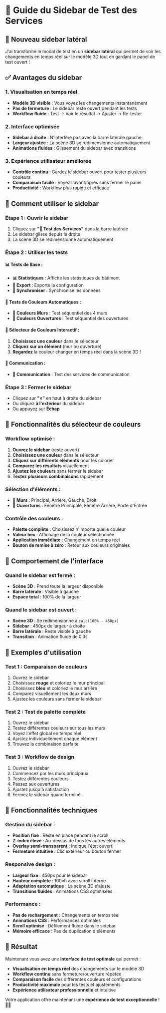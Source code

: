 # 🧪 Guide du Sidebar de Test des Services

## 🎯 **Nouveau sidebar latéral**

J'ai transformé le modal de test en un **sidebar latéral** qui permet de voir les changements en temps réel sur le modèle 3D tout en gardant le panel de test ouvert !

## ✅ **Avantages du sidebar**

### **1. Visualisation en temps réel**
- **Modèle 3D visible** : Vous voyez les changements instantanément
- **Pas de fermeture** : Le sidebar reste ouvert pendant les tests
- **Workflow fluide** : Test → Voir le résultat → Ajuster → Re-tester

### **2. Interface optimisée**
- **Sidebar à droite** : N'interfère pas avec la barre latérale gauche
- **Largeur ajustée** : La scène 3D se redimensionne automatiquement
- **Animations fluides** : Glissement du sidebar avec transitions

### **3. Expérience utilisateur améliorée**
- **Contrôle continu** : Gardez le sidebar ouvert pour tester plusieurs couleurs
- **Comparaison facile** : Voyez l'avant/après sans fermer le panel
- **Productivité** : Workflow plus rapide et efficace

## 🚀 **Comment utiliser le sidebar**

### **Étape 1 : Ouvrir le sidebar**
1. Cliquez sur **"🧪 Test des Services"** dans la barre latérale
2. Le sidebar glisse depuis la droite
3. La scène 3D se redimensionne automatiquement

### **Étape 2 : Utiliser les tests**

#### **📊 Tests de Base :**
- **📊 Statistiques** : Affiche les statistiques du bâtiment
- **💾 Export** : Exporte la configuration
- **🔄 Synchroniser** : Synchronise les données

#### **🎨 Tests de Couleurs Automatiques :**
- **🎨 Couleurs Murs** : Test séquentiel des 4 murs
- **🚪 Couleurs Ouvertures** : Test séquentiel des ouvertures

#### **🎨 Sélecteur de Couleurs Interactif :**
1. **Choisissez une couleur** dans le sélecteur
2. **Cliquez sur un élément** (mur ou ouverture)
3. **Regardez** la couleur changer en temps réel dans la scène 3D !

#### **📡 Communication :**
- **📡 Communication** : Test des services de communication

### **Étape 3 : Fermer le sidebar**
- Cliquez sur **"×"** en haut à droite du sidebar
- Ou cliquez **à l'extérieur** du sidebar
- Ou appuyez sur **Échap**

## 🎨 **Fonctionnalités du sélecteur de couleurs**

### **Workflow optimisé :**
1. **Ouvrez le sidebar** (reste ouvert)
2. **Choisissez une couleur** dans le sélecteur
3. **Cliquez sur différents éléments** pour les colorier
4. **Comparez les résultats** visuellement
5. **Ajustez les couleurs** sans fermer le sidebar
6. **Testez plusieurs combinaisons** rapidement

### **Sélection d'éléments :**
- **🧱 Murs** : Principal, Arrière, Gauche, Droit
- **🚪 Ouvertures** : Fenêtre Principale, Fenêtre Arrière, Porte d'Entrée

### **Contrôle des couleurs :**
- **Palette complète** : Choisissez n'importe quelle couleur
- **Valeur hex** : Affichage de la couleur sélectionnée
- **Application immédiate** : Changement en temps réel
- **Bouton de remise à zéro** : Retour aux couleurs originales

## 📐 **Comportement de l'interface**

### **Quand le sidebar est fermé :**
- **Scène 3D** : Prend toute la largeur disponible
- **Barre latérale** : Visible à gauche
- **Espace total** : 100% de la largeur

### **Quand le sidebar est ouvert :**
- **Scène 3D** : Se redimensionne à `calc(100% - 450px)`
- **Sidebar** : 450px de largeur à droite
- **Barre latérale** : Reste visible à gauche
- **Transition** : Animation fluide de 0.3s

## 🎯 **Exemples d'utilisation**

### **Test 1 : Comparaison de couleurs**
1. Ouvrez le sidebar
2. Choisissez **rouge** et coloriez le mur principal
3. Choisissez **bleu** et coloriez le mur arrière
4. Comparez visuellement les deux murs
5. Ajustez les couleurs sans fermer le sidebar

### **Test 2 : Test de palette complète**
1. Ouvrez le sidebar
2. Testez différentes couleurs sur tous les murs
3. Voyez l'effet global en temps réel
4. Ajustez individuellement chaque élément
5. Trouvez la combinaison parfaite

### **Test 3 : Workflow de design**
1. Ouvrez le sidebar
2. Commencez par les murs principaux
3. Testez différentes couleurs
4. Passez aux ouvertures
5. Ajustez jusqu'à satisfaction
6. Fermez le sidebar quand terminé

## 🔧 **Fonctionnalités techniques**

### **Gestion du sidebar :**
- **Position fixe** : Reste en place pendant le scroll
- **Z-index élevé** : Au-dessus de tous les autres éléments
- **Overlay semi-transparent** : Indique l'état ouvert
- **Fermeture intuitive** : Clic extérieur ou bouton fermer

### **Responsive design :**
- **Largeur fixe** : 450px pour le sidebar
- **Hauteur complète** : 100vh avec scroll interne
- **Adaptation automatique** : La scène 3D s'ajuste
- **Transitions fluides** : Animations CSS optimisées

### **Performance :**
- **Pas de rechargement** : Changements en temps réel
- **Animations CSS** : Performances optimales
- **Scroll optimisé** : Défilement fluide dans le sidebar
- **Mémoire efficace** : Pas de duplication d'éléments

## 🎉 **Résultat**

Maintenant vous avez une **interface de test optimale** qui permet :

- **Visualisation en temps réel** des changements sur le modèle 3D
- **Workflow continu** sans fermeture/ouverture répétée
- **Comparaison facile** des différentes couleurs et configurations
- **Productivité maximale** pour les tests et ajustements
- **Expérience utilisateur professionnelle** et intuitive

Votre application offre maintenant une **expérience de test exceptionnelle** ! 🚀✨
